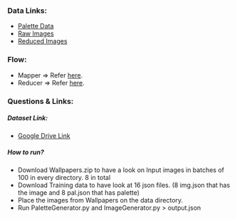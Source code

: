 ### Data Links: 

- [Palette Data](https://drive.google.com/drive/folders/1_M_c9N1AVibTPsMLmpLtMDh5QcdeGz3z)
- [Raw Images](https://drive.google.com/drive/folders/1-n0UTvg-w71Ionb8z8Y1rlqRLT6IwtB4)
- [Reduced Images](https://drive.google.com/drive/folders/1GrrxGBkURgVFawXb0Zfxxe4OVVnNSsp9)

### Flow: 

- Mapper => Refer [here](https://github.com/anicksaha/color-recommender/tree/master/code/mapper-job).
- Reducer => Refer [here](https://github.com/anicksaha/color-recommender/tree/master/code/reducer-job).
    
### Questions & Links:

##### Dataset Link: 
- [Google Drive Link](https://drive.google.com/open?id=1LQkNkKC8-7SnBmD2EqzfsWd2oVBbZvx6)

##### How to run? 

- Download Wallpapers.zip to have a look on Input images in batches of 100 in every directory. 8 in total
- Download Training data to have look at 16 json files. (8 img<x>.json that has the image and 8 pal<x>.json that has palette)
- Place the images from Wallpapers on the data directory.
- Run PaletteGenerator.py and ImageGenerator.py > output.json

